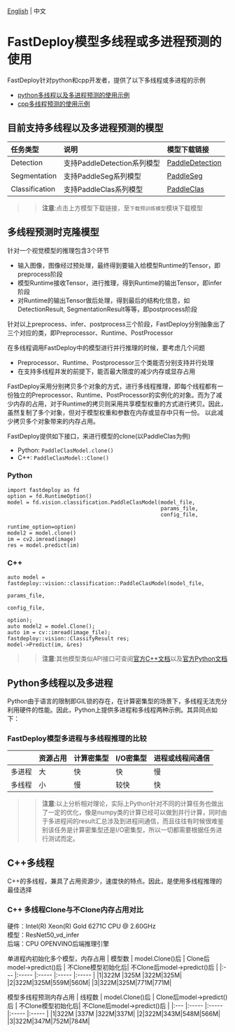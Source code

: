 [English](README.md) | 中文

# FastDeploy模型多线程或多进程预测的使用

FastDeploy针对python和cpp开发者，提供了以下多线程或多进程的示例

- [python多线程以及多进程预测的使用示例](python)
- [cpp多线程预测的使用示例](cpp)

## 目前支持多线程以及多进程预测的模型

| 任务类型           | 说明                                  | 模型下载链接                                                                          |
|:-------------- |:----------------------------------- |:-------------------------------------------------------------------------------- |
| Detection      | 支持PaddleDetection系列模型 | [PaddleDetection](../../examples/vision/detection/paddledetection)       |
| Segmentation   | 支持PaddleSeg系列模型          | [PaddleSeg](../../examples/vision/segmentation/paddleseg) |
| Classification | 支持PaddleClas系列模型             | [PaddleClas](../../examples/vision/classification/paddleclas)   |
>> **注意**:点击上方模型下载链接，至`下载预训练模型`模块下载模型

## 多线程预测时克隆模型

针对一个视觉模型的推理包含3个环节
- 输入图像，图像经过预处理，最终得到要输入给模型Runtime的Tensor，即preprocess阶段
- 模型Runtime接收Tensor，进行推理，得到Runtime的输出Tensor，即infer阶段
- 对Runtime的输出Tensor做后处理，得到最后的结构化信息，如DetectionResult, SegmentationResult等等，即postprocess阶段

针对以上preprocess、infer、postprocess三个阶段，FastDeploy分别抽象出了三个对应的类，即Preprocessor、Runtime、PostProcessor

在多线程调用FastDeploy中的模型进行并行推理的时候，要考虑几个问题
- Preprocessor、Runtime、Postprocessor三个类能否分别支持并行处理
- 在支持多线程并发的前提下，能否最大限度的减少内存或显存占用

FastDeploy采用分别拷贝多个对象的方式，进行多线程推理，即每个线程都有一份独立的Preprocessor、Runtime、PostProcessor的实例化的对象。而为了减少内存的占用，对于Runtime的拷贝则采用共享模型权重的方式进行拷贝。因此，虽然复制了多个对象，但对于模型权重和参数在内存或显存中只有一份。
以此减少拷贝多个对象带来的内存占用。

FastDeploy提供如下接口，来进行模型的clone(以PaddleClas为例)

- Python: `PaddleClasModel.clone()`
- C++: `PaddleClasModel::Clone()`


### Python
```
import fastdeploy as fd
option = fd.RuntimeOption()
model = fd.vision.classification.PaddleClasModel(model_file, 
                                                 params_file, 
                                                 config_file, 
                                                 runtime_option=option)
model2 = model.clone()
im = cv2.imread(image)
res = model.predict(im)
```

### C++
```
auto model = fastdeploy::vision::classification::PaddleClasModel(model_file, 
                                                                 params_file, 
                                                                 config_file, 
                                                                 option);
auto model2 = model.Clone();
auto im = cv::imread(image_file);
fastdeploy::vision::ClassifyResult res;
model->Predict(im, &res)
```

>> **注意**:其他模型类似API接口可查阅[官方C++文档](https://www.paddlepaddle.org.cn/fastdeploy-api-doc/cpp/html/index.html)以及[官方Python文档](https://www.paddlepaddle.org.cn/fastdeploy-api-doc/python/html/index.html)

## Python多线程以及多进程

Python由于语言的限制即GIL锁的存在，在计算密集型的场景下，多线程无法充分利用硬件的性能。因此，Python上提供多进程和多线程两种示例。其异同点如下：

### FastDeploy模型多进程与多线程推理的比较

|     | 资源占用 | 计算密集型 | I/O密集型 | 进程或线程间通信 |
|:-------|:------|:----------|:----------|:----------|
| 多进程   | 大 | 快 | 快 | 慢|
| 多线程   | 小 | 慢 | 较快 |快|

>> **注意**:以上分析相对理论，实际上Python针对不同的计算任务也做出了一定的优化，像是numpy类的计算已经可以做到并行计算，同时由于多进程间的result汇总涉及到进程间通信，而且往往有时候很难鉴别该任务是计算密集型还是I/O密集型，所以一切都需要根据任务进行测试而定。


## C++多线程

C++的多线程，兼具了占用资源少，速度快的特点。因此，是使用多线程推理的最佳选择

### C++ 多线程Clone与不Clone内存占用对比

硬件：Intel(R) Xeon(R) Gold 6271C CPU @ 2.60GHz  
模型：ResNet50_vd_infer  
后端：CPU OPENVINO后端推理引擎

单进程内初始化多个模型，内存占用
| 模型数 | model.Clone()后 | Clone后model->predict()后    | 不Clone模型初始化后| 不Clone后model->predict()后 |
|:--- |:----- |:----- |:----- |:----- |
|1|322M |325M |322M|325M|
|2|322M|325M|559M|560M|
|3|322M|325M|771M|771M|

模型多线程预测内存占用
| 线程数 | model.Clone()后 | Clone后model->predict()后    | 不Clone模型初始化后| 不Clone后model->predict()后 |
|:--- |:----- |:----- |:----- |:----- |
|1|322M |337M |322M|337M|
|2|322M|343M|548M|566M|
|3|322M|347M|752M|784M|

